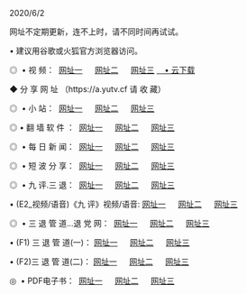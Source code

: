 <p>2020/6/2
<p>网址不定期更新，连不上时，请不同时间再试试。
<p>• 建议用谷歌或火狐官方浏览器访问。
<p>◎  • 视 频： 
<a href="http://mnv.proyectolanuevatierra.com/" target="_blank">网址一</a> 　 
<a href="http://mja.proyectolanuevatierra.com/" target="_blank">网址二</a> 　 
<a href="http://mko.proyectolanuevatierra.com/b.html" target="_blank">网址三</a>  
<a href="https://yadi.sk/d/d0sUeAOpal3njw" target="_blank">　• 云下载 </a></p>
<p> ◆ 分 享 网 址 （https://a.yutv.cf 请 收 藏） </p>
<p>◎ </span>  •  小 站：  
<a href="http://mnv.proyectolanuevatierra.com/f.html" target="_blank">网址一</a> 　 
<a href="http://mja.proyectolanuevatierra.com/h.html" target="_blank">网址二</a> 　 
<a href="http://mko.proyectolanuevatierra.com/k/" target="_blank">网址三</a></p>
<p>◎  • 翻 墙 软 件 ：  
<a href="http://mnv.proyectolanuevatierra.com/ff/" target="_blank">网址一</a> 　 
<a href="http://mja.proyectolanuevatierra.com/s/read/a1_nd.html" target="_blank">网址二</a> 　 
<a href="http://mko.proyectolanuevatierra.com/ff/index.html" target="_blank">网址三</a></p>
<p>◎ </span>  • 每 日 新 闻：  
<a href="http://mnv.proyectolanuevatierra.com/day/" target="_blank">网址一</a> 　 
<a href="http://mja.proyectolanuevatierra.com/day/" target="_blank">网址二</a> 　 
<a href="http://mja.proyectolanuevatierra.com/day/index.html" target="_blank">网址三</a></p>
<p>◎ </span>  • 短 波 分 享：  
<a href="http://mnv.proyectolanuevatierra.com/h/" target="_blank">网址一</a> 　 
<a href="http://mja.proyectolanuevatierra.com/h/" target="_blank">网址二</a> 　 
<a href="http://mko.proyectolanuevatierra.com/h/index.html" target="_blank">网址三</a></p>
<p>◎   • 九 评.三 退：  
<a href="http://mnv.proyectolanuevatierra.com/t/" target="_blank">网址一</a> 　 
<a href="http://mja.proyectolanuevatierra.com/v2/index.html" target="_blank">网址二</a> 　 
<a href="http://mko.proyectolanuevatierra.com/tt/index.html" target="_blank">网址三</a> 　</p>
<p>  • (E2_视频/语音)《九 评》视频/语音: 
<a href="http://mja.proyectolanuevatierra.com/7738.html" target="_blank">网址一</a> 　 
<a href="http://mnv.proyectolanuevatierra.com/7614.html" target="_blank">网址二</a> 　 
<a href="http://mko.proyectolanuevatierra.com/7633.html" target="_blank">网址三</a></p>
<p>◎   • 三 退 管 道...退 党 网：  
<a href="http://mnv.proyectolanuevatierra.com/go/td1.html" target="_blank">网址一</a> 　 
<a href="http://mja.proyectolanuevatierra.com/go/td2.html" target="_blank">网址二</a> 　 
<a href="http://mko.proyectolanuevatierra.com/go/td3.html" target="_blank">网址三</a></p>
<p>  • (F1) 三 退 管 道(一)： 
<a href="http://mnv.proyectolanuevatierra.com/dd/" target="_blank">网址一</a> 　 
<a href="http://mja.proyectolanuevatierra.com/s/read/a1_tdx.html" target="_blank">网址二</a> 　 
<a href="http://mko.proyectolanuevatierra.com/dd/" target="_blank">网址三</a></p>
<p>  • (F2)三 退 管 道(二)： 
<a href="http://mja.proyectolanuevatierra.com/d/" target="_blank">网址一</a> 　 
<a href="http://mnv.proyectolanuevatierra.com/d/index.html" target="_blank">网址二</a> 　 
<a href="http://mko.proyectolanuevatierra.com/d/" target="_blank">网址三</a></p>
<p>◎   • PDF电子书：  
<a href="http://mnv.proyectolanuevatierra.com/p/" target="_blank">网址一</a> 　 
<a href="http://mja.proyectolanuevatierra.com/p/index.html" target="_blank">网址二</a> 　 
<a href="http://mko.proyectolanuevatierra.com/p/" target="_blank">网址三</a></p>
